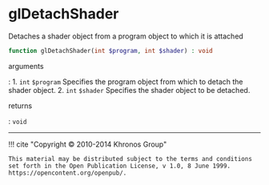 # glDetachShader
Detaches a shader object from a program object to which it is attached

```php
function glDetachShader(int $program, int $shader) : void
```

arguments

:    1. `int` `$program` Specifies the program object from which to detach the
    shader object.
    2. `int` `$shader` Specifies the shader object to be detached.

returns

:    `void` 

---
     

!!! cite "Copyright © 2010-2014 Khronos Group"

    This material may be distributed subject to the terms and conditions set forth in the Open Publication License, v 1.0, 8 June 1999. https://opencontent.org/openpub/.